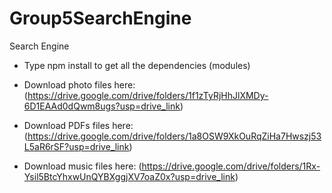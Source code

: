 # Group5SearchEngine
 Search Engine

* Type npm install to get all the dependencies (modules)

* Download photo files here: (https://drive.google.com/drive/folders/1f1zTyRjHhJlXMDy-6D1EAAd0dQwm8ugs?usp=drive_link)
* Download PDFs files here: (https://drive.google.com/drive/folders/1a8OSW9XkOuRqZiHa7Hwszj53L5aR6rSF?usp=drive_link)
* Download music files here: (https://drive.google.com/drive/folders/1Rx-Ysil5BtcYhxwUnQYBXggjXV7oaZ0x?usp=drive_link)